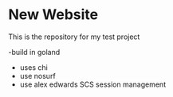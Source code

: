 # New Website 

This is the repository for my test project

-build in goland
 - uses chi
 - use nosurf
 - use alex edwards SCS session management